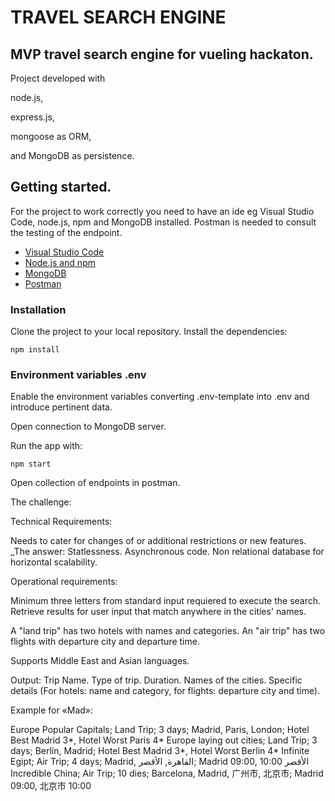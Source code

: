 # TRAVEL SEARCH ENGINE

## MVP travel search engine for vueling hackaton.

Project developed with 

node.js, 

express.js, 

mongoose as ORM, 

and MongoDB as persistence.

## Getting started. 

For the project to work correctly you need to have an ide eg Visual Studio Code, node.js, npm and MongoDB installed. Postman is needed to consult the testing of the endpoint.
- [Visual Studio Code](https://code.visualstudio.com/download)
- [Node.js and npm](https://nodejs.org/es/)
- [MongoDB](https://docs.mongodb.com/manual/installation/)
- [Postman](https://www.postman.com/downloads/)

### Installation 

Clone the project to your local repository.
Install the dependencies:

```
npm install
```
### Environment variables .env 

Enable the environment variables converting .env-template into .env and introduce pertinent data.

Open connection to MongoDB server.

Run the app with:

```
npm start
```

Open collection of endpoints in postman.


The challenge:

Technical Requirements:

Needs to cater for changes of or additional restrictions or new features.
_The answer: Statlessness. Asynchronous code. Non relational database for horizontal scalability.

Operational requirements:

Minimum three letters from standard input requiered to execute the search.
Retrieve results for user input that match anywhere in the cities' names.

A "land trip" has two hotels with names and categories.
An "air trip" has two flights with departure city and departure time.

Supports Middle East and Asian languages.

Output:
Trip Name.
Type of trip.
Duration.
Names of the cities.
Specific details (For hotels: name and category, for flights: departure city and time).

Example for «Mad»:

Europe Popular Capitals; Land Trip; 3 days; Madrid, Paris, London; Hotel Best Madrid 3*, Hotel Worst Paris 4*
Europe laying out cities; Land Trip; 3 days; Berlín, Madrid; Hotel Best Madrid 3*, Hotel Worst Berlin 4*
Infinite Egipt; Air Trip; 4 days; Madrid, القاهرة, الأقصر; Madrid 09:00, الأقصر 10:00
Incredible China; Air Trip; 10 dies; Barcelona, Madrid, 广州市, 北京市; Madrid 09:00, 北京市 10:00
